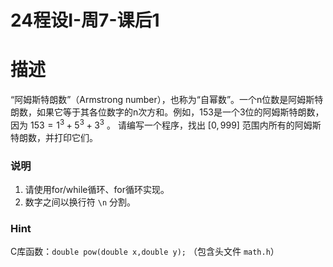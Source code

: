 # 24程设I-周7-课后1

# 描述

“阿姆斯特朗数”（Armstrong number），也称为“自幂数”。一个n位数是阿姆斯特朗数，如果它等于其各位数字的n次方和。例如，153是一个3位的阿姆斯特朗数，因为 $153=1^3+5^3+3^3$ 。
请编写一个程序，找出 $[0,999]$ 范围内所有的阿姆斯特朗数，并打印它们。

### 说明

1. 请使用for/while循环、for循环实现。
2. 数字之间以换行符 `\n` 分割。

### Hint

C库函数：`double pow(double x,double y);` （包含头文件 `math.h`）


